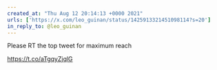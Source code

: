 ```yaml
---
created_at: "Thu Aug 12 20:14:13 +0000 2021"
urls: ['https://x.com/leo_guinan/status/1425913321451098114?s=20']
in_reply_to: @leo_guinan
---
```


Please RT the top tweet for maximum reach

https://t.co/aTgqyZjqlG